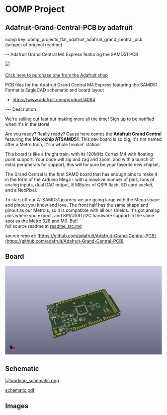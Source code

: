# OOMP Project  
## Adafruit-Grand-Central-PCB  by adafruit  
  
oomp key: oomp_projects_flat_adafruit_adafruit_grand_central_pcb  
(snippet of original readme)  
  
-- Adafruit Grand Central M4 Express featuring the SAMD51 PCB  
  
<a href="http://www.adafruit.com/products/4064"><img src="assets/4064.jpg?raw=true" width="500px"><br/>  
Click here to purchase one from the Adafruit shop</a>  
  
PCB files for the Adafruit Grand Central M4 Express featuring the SAMD51. Format is EagleCAD schematic and board layout  
* https://www.adafruit.com/product/4064  
  
--- Description  
  
We're selling out fast but making more all the time! Sign up to be notified when it's in the store!  
  
Are you ready? Really ready? Cause here comes the **Adafruit Grand Central** featuring the **Microchip ATSAMD51**. This dev board is so big, it's not named after a Metro train, it's a whole freakin' station!  
  
This board is like a freight train, with its 120MHz Cortex M4 with floating point support. Your code will zig and zag and zoom, and with a bunch of extra peripherals for support, this will for sure be your favorite new chipset.  
  
The Grand Central is the first SAMD board that has enough pins to make it in the form of the Arduino Mega - with a massive number of pins, tons of analog inputs, dual DAC output, 8 MBytes of QSPI flash, SD card socket, and a NeoPixel.  
  
To start off our ATSAMD51 journey we are going large with the Mega shape and pinout you know and love. The front half has the same shape and pinout as our Metro's, so it is compatible with all our shields. It's got analog pins where you expect, and SPI/UART/I2C hardware support in the same spot as the Metro 328 and M0. But!  
  full source readme at [readme_src.md](readme_src.md)  
  
source repo at: [https://github.com/adafruit/Adafruit-Grand-Central-PCB](https://github.com/adafruit/Adafruit-Grand-Central-PCB)  
## Board  
  
[![working_3d.png](working_3d_600.png)](working_3d.png)  
## Schematic  
  
[![working_schematic.png](working_schematic_600.png)](working_schematic.png)  
  
[schematic pdf](working_schematic.pdf)  
## Images  
